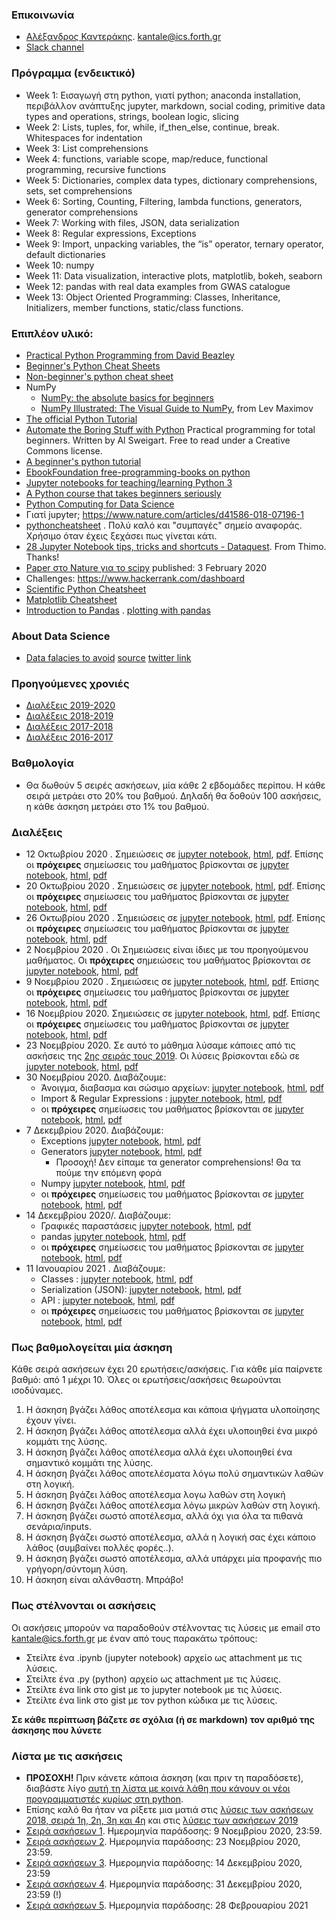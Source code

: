 ### Επικοινωνία
* [Αλέξανδρος Καντεράκης](https://www.ics.forth.gr/cbml/index_main.php?l=e&c=730). [kantale@ics.forth.gr](kantale@ics.forth.gr)
* [Slack channel](pythoncrete2020.slack.com)

### Πρόγραμμα (ενδεικτικό)
* Week 1: Εισαγωγή στη python, γιατί python; anaconda installation, περιβάλλον ανάπτυξης jupyter, markdown, social coding, primitive data types and operations, strings, boolean logic, slicing
* Week 2: Lists, tuples, for, while, if_then_else, continue, break. Whitespaces for indentation
* Week 3: List comprehensions
* Week 4: functions, variable scope, map/reduce, functional programming, recursive functions
* Week 5: Dictionaries, complex data types, dictionary comprehensions, sets, set comprehensions
* Week 6: Sorting, Counting, Filtering, lambda functions, generators, generator comprehensions
* Week 7: Working with files, JSON, data serialization
* Week 8: Regular expressions, Exceptions
* Week 9: Import, unpacking variables, the “is” operator, ternary operator, default dictionaries
* Week 10: numpy
* Week 11: Data visualization, interactive plots, matplotlib, bokeh, seaborn
* Week 12: pandas with real data examples from GWAS catalogue
* Week 13: Object Oriented Programming: Classes, Inheritance, Initializers, member functions, static/class functions.

### Επιπλέον υλικό:
* [Practical Python Programming from David Beazley](https://dabeaz-course.github.io/practical-python/)
* [Beginner's Python Cheat Sheets](https://ehmatthes.github.io/pcc_2e/cheat_sheets/cheat_sheets/)
* [Non-beginner's python cheat sheet](https://gto76.github.io/python-cheatsheet/)
* NumPy
   * [NumPy: the absolute basics for beginners](https://numpy.org/devdocs/user/absolute_beginners.html)
   * [NumPy Illustrated: The Visual Guide to NumPy](https://medium.com/better-programming/numpy-illustrated-the-visual-guide-to-numpy-3b1d4976de1d), from Lev Maximov 
* [The official Python Tutorial](https://docs.python.org/3/tutorial/index.html)
* [Automate the Boring Stuff with Python](https://automatetheboringstuff.com/) Practical programming for total beginners. Written by Al Sweigart. Free to read under a Creative Commons license.
* [A beginner's python tutorial](https://en.wikibooks.org/wiki/A_Beginner%27s_Python_Tutorial)
* [EbookFoundation free-programming-books on python](https://github.com/EbookFoundation/free-programming-books/blob/master/free-programming-books.md#python)
* [Jupyter notebooks for teaching/learning Python 3](https://github.com/jerry-git/learn-python3)
* [A Python course that takes beginners seriously](https://github.com/JdeH/LightOn)
* [Python Computing for Data Science](https://github.com/profjsb/python-seminar)
* Γιατί jupyter; https://www.nature.com/articles/d41586-018-07196-1 
* [pythoncheatsheet](https://www.pythoncheatsheet.org/) . Πολύ καλό και "συμπαγές" σημείο αναφοράς. Χρήσιμο όταν έχεις ξεχάσει πως γίνεται κάτι. 
* [28 Jupyter Notebook tips, tricks and shortcuts - Dataquest](https://www.dataquest.io/blog/jupyter-notebook-tips-tricks-shortcuts/). From Thimo. Thanks!
* [Paper στο Nature για το scipy](https://www.nature.com/articles/s41592-019-0686-2) published: 3 February 2020
* Challenges: https://www.hackerrank.com/dashboard
* [Scientific Python Cheatsheet](https://ipgp.github.io/scientific_python_cheat_sheet/)
* [Matplotlib Cheatsheet](https://twitter.com/magnumdessert/status/1280543694760710144)
* [Introduction to Pandas](https://realpython.com/pandas-dataframe/) . [plotting with pandas](https://realpython.com/pandas-plot-python/)

### About Data Science 
* [Data falacies to avoid](https://www.geckoboard.com/uploads/data-fallacies-to-avoid.pdf) [source](https://www.geckoboard.com/best-practice/statistical-fallacies/) [twitter link](https://twitter.com/simongerman600/status/1294764565406855170?s=11)

### Προηγούμενες χρονιές
* [Διαλέξεις 2019-2020](2019_2020/README.md)
* [Διαλέξεις 2018-2019](https://gist.github.com/kantale/b726b3ac17fbb00eb21fec8e262967ec)
* [Διαλέξεις 2017-2018](https://gist.github.com/kantale/7a84e046fca8eba6bf11035b49be00ce)
* [Διαλέξεις 2016-2017](https://gist.github.com/kantale/c94e9559cc408a986638794ede47f9d5)

### Βαθμολογία
* Θα δωθούν 5 σειρές ασκήσεων, μία κάθε 2 εβδομάδες περίπου. Η κάθε σειρά μετράει στο 20% του βαθμού. Δηλαδή θα δοθούν 100 ασκήσεις, η κάθε άσκηση μετράει στο 1% του βαθμού.

### Διαλέξεις 
* 12 Οκτωβρίου 2020 . Σημειώσεις σε [jupyter notebook](notes/lesson_1.ipynb), [html](notes/lesson_1.html), [pdf](notes/lesson_1.pdf). Επίσης  οι **πρόχειρες** σημείωσεις του μαθήματος βρίσκονται σε [jupyter notebook](2020_2021/lesson_1_2020.ipynb), [html](2020_2021/lesson_1_2020.html), [pdf](2020_2021/lesson_1_2020.pdf)
* 20 Οκτωβρίου 2020 . Σημειώσεις σε [jupyter notebook](notes/lesson_2.ipynb), [html](notes/lesson_2.html), [pdf](notes/lesson_2.pdf). Επίσης  οι **πρόχειρες** σημείωσεις του μαθήματος βρίσκονται σε [jupyter notebook](2020_2021/lesson_2_2020.ipynb), [html](2020_2021/lesson_2_2020.html), [pdf](2020_2021/lesson_2_2020.pdf)
* 26 Οκτωβρίου 2020 . Σημειώσεις σε [jupyter notebook](notes/lesson_3.ipynb), [html](notes/lesson_3.html), [pdf](notes/lesson_3.pdf). Επίσης  οι **πρόχειρες** σημείωσεις του μαθήματος βρίσκονται σε [jupyter notebook](2020_2021/lesson_3_2020.ipynb), [html](2020_2021/lesson_3_2020.html), [pdf](2020_2021/lesson_3_2020.pdf)
* 2 Νοεμβρίου 2020 . Οι Σημειώσεις είναι ίδιες με του προηγούμενου μαθήματος. Οι **πρόχειρες** σημειώσεις του μαθήματος βρίσκονται σε [jupyter notebook](2020_2021/lesson_4_2020.ipynb), [html](2020_2021/lesson_4_2020.html), [pdf](2020_2021/lesson_4_2020.pdf)
* 9 Νοεμβρίου 2020 . Σημειώσεις σε [jupyter notebook](notes/lesson_4.ipynb), [html](notes/lesson_4.html), [pdf](notes/lesson_4.pdf). Επίσης  οι **πρόχειρες** σημείωσεις του μαθήματος βρίσκονται σε [jupyter notebook](2020_2021/lesson_5_2020.ipynb), [html](2020_2021/lesson_5_2020.html), [pdf](2020_2021/lesson_5_2020.pdf)
* 16 Νοεμβρίου 2020. Σημειώσεις σε [jupyter notebook](notes/lesson_5.ipynb), [html](notes/lesson_5.html), [pdf](notes/lesson_5.pdf). Επίσης  οι **πρόχειρες** σημείωσεις του μαθήματος βρίσκονται σε [jupyter notebook](2020_2021/lesson_6_2020.ipynb), [html](2020_2021/lesson_6_2020.html), [pdf](2020_2021/lesson_6_2020.pdf)
* 23 Νοεμβρίου 2020. Σε αυτό το μάθημα λύσαμε κάποιες από τις ασκήσεις της [2ης σειράς τους 2019](2019_2020/assignment_2.md). Οι λύσεις βρίσκονται εδώ σε [jupyter notebook](2020_2021/lesson_7_2020.ipynb), [html](2020_2021/lesson_7_2020.html), [pdf](2020_2021/lesson_7_2020.pdf)
* 30 Νοεμβρίου 2020. Διαβάζουμε:
   * Άνοιγμα, διαβασμα και σώσιμο αρχείων: [jupyter notebook](notes/lesson_5.ipynb), [html](notes/lesson_5.html), [pdf](notes/lesson_5.pdf)
   * Import & Regular Expressions : [jupyter notebook](notes/lesson_6.ipynb), [html](notes/lesson_6.html), [pdf](notes/lesson_6.pdf)
   * οι **πρόχειρες** σημείωσεις του μαθήματος βρίσκονται σε [jupyter notebook](2020_2021/lesson_8_2020.ipynb), [html](2020_2021/lesson_8_2020.html), [pdf](2020_2021/lesson_8_2020.pdf)
* 7 Δεκεμβρίου 2020. Διαβάζουμε:
   * Exceptions [jupyter notebook](notes/lesson_7.ipynb), [html](notes/lesson_7.html), [pdf](notes/lesson_7.pdf)
   * Generators [jupyter notebook](notes/lesson_5.ipynb), [html](notes/lesson_5.html), [pdf](notes/lesson_5.pdf)
      * Προσοχή! Δεν είπαμε τα generator comprehensions! Θα τα πούμε την επόμενη φορά
   * Numpy [jupyter notebook](notes/lesson_8.ipynb), [html](notes/lesson_8.html), [pdf](notes/lesson_8.pdf)
   * οι **πρόχειρες** σημείωσεις του μαθήματος βρίσκονται σε [jupyter notebook](2020_2021/lesson_9_2020.ipynb), [html](2020_2021/lesson_9_2020.html), [pdf](2020_2021/lesson_9_2020.pdf)
* 14 Δεκεμβρίου 2020/. Διαβάζουμε:
   * Γραφικές παραστάσεις [jupyter notebook](notes/lesson_10_matplotlib.html), [html](notes/lesson_10_matplotlib.html), [pdf](notes/lesson_10_matplotlib.html)
   * pandas [jupyter notebook](notes/lesson_9.ipynb), [html](notes/lesson_9.html), [pdf](notes/lesson_9.pdf)
	* οι **πρόχειρες** σημείωσεις του μαθήματος βρίσκονται σε [jupyter notebook](2020_2021/lesson_10_2020.ipynb), [html](2020_2021/lesson_10_2020.html), [pdf](2020_2021/lesson_10_2020.pdf)
* 11 Ιανουαρίου 2021 . Διαβάζουμε:
   * Classes : [jupyter notebook](notes/lesson_7.ipynb), [html](notes/lesson_7.html), [pdf](notes/lesson_7.pdf)
   * Serialization (JSON): [jupyter notebook](notes/lesson_7.ipynb), [html](notes/lesson_7.html), [pdf](notes/lesson_7.pdf)
   * API : [jupyter notebook](notes/lesson_11_API.ipynb), [html](notes/lesson_11_API.html), [pdf](notes/lesson_11_API.pdf) 
   * οι **πρόχειρες** σημείωσεις του μαθήματος βρίσκονται σε [jupyter notebook](2020_2021/lesson_11_2020.ipynb), [html](2020_2021/lesson_11_2020.html), [pdf](2020_2021/lesson_11_2020.pdf)


### Πως βαθμολογείται μία άσκηση
Κάθε σειρά ασκήσεων έχει 20 ερωτήσεις/ασκήσεις. Για κάθε μία παίρνετε βαθμό: από 1 μέχρι 10. Όλες οι ερωτήσεις/ασκήσεις θεωρούνται ισοδύναμες. 

1. Η άσκηση βγάζει λάθος αποτέλεσμα και κάποια ψήγματα υλοποίησης έχουν γίνει.
2. Η άσκηση βγάζει λάθος αποτέλεσμα αλλά έχει υλοποιηθεί ένα μικρό κομμάτι της λύσης.
3. Η άσκηση βγάζει λάθος αποτέλεσμα αλλά έχει υλοποιηθεί ένα σημαντικό κομμάτι της λύσης.
4. Η άσκηση βγάζει λάθος αποτελέσματα λόγω πολύ σημαντικών λαθών στη λογική.
5. Η άσκηση βγάζει λάθος αποτέλεσμα λογω λαθών στη λογική
6. Η άσκηση βγάζει λάθος αποτέλεσμα λόγω μικρών λαθών στη λογική. 
7. H άσκηση βγάζει σωστό αποτέλεσμα, αλλά όχι για όλα τα πιθανά σενάρια/inputs. 
8. Η άσκηση βγάζει σωστό αποτέλεσμα, αλλά η λογική σας έχει κάποιο λάθος (συμβαίνει πολλές φορές..). 
9. Η άσκηση βγάζει σωστό αποτέλεσμα, αλλά υπάρχει μία προφανής πιο γρήγορη/σύντομη λύση.
10. Η άσκηση είναι αλάνθαστη. Μπράβο!

### Πως στέλνονται οι ασκήσεις
Οι ασκήσεις μπορούν να παραδοθούν στέλνοντας τις λύσεις με email στο [kantale@ics.forth.gr](mailto:kantale@ics.forth.gr) με έναν από τους παρακάτω τρόπους:

   * Στείλτε ένα .ipynb (jupyter notebook) αρχείο ως attachment με τις λύσεις.
   * Στείλτε ένα .py (python) αρχείο ως attachment με τις λύσεις.
   * Στείλτε ένα link στο gist με το jupyter notebook με τις λύσεις. 
   * Στείλτε ένα link στο gist με τον python κώδικα με τις λύσεις.

**Σε κάθε περίπτωση βάζετε σε σχόλια (ή σε markdown) τον αριθμό της άσκησης που λύνετε**

### Λίστα με τις ασκήσεις
* **ΠΡΟΣΟΧΗ!** Πριν κάνετε κάποια άσκηση (και πριν τη παραδόσετε), διαβάστε λίγο [αυτή τη λίστα με κοινά λάθη που κάνουν οι νέοι προγραμματιστές κυρίως στη python](common_errors.md). 
* Επίσης καλό θα ήταν να ρίξετε μια ματιά στις [λύσεις των ασκήσεων 2018, σειρά 1η, 2η, 3η και 4η](solutions_2018.ipynb) και στις [λύσεις των ασκήσεων 2019](2019_2020/solutions_2019.ipynb)
* [Σειρά ασκήσεων 1](assignment_1.ipynb). Ημερομηνία παράδοσης: 9 Νοεμβρίου 2020, 23:59.  
* [Σειρά ασκήσεων 2](assignment_2.ipynb). Ημερομηνία παράδοσης: 23 Νοεμβρίου 2020, 23:59.
* [Σειρά ασκήσεων 3](assignment_3.ipynb). Ημερομηνία παράδοσης: 14 Δεκεμβρίου 2020, 23:59
* [Σειρά ασκήσεων 4](assignment_4.ipynb). Ημερομηνία παράδοσης: 31 Δεκεμβρίου 2020, 23:59 (!)
* [Σειρά ασκήσεων 5](assignment_5.ipynb). Ημερομηνία παράδοσης: 28 Φεβρουαρίου 2021





